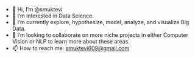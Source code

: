 - 👋  Hi, I’m @smuktevi
- 👀  I’m interested in Data Science.
- 🌱  I’m currently explore, hypothesize, model, analyze, and visualize Big Data.
- 💞️  I’m looking to collaborate on more niche projects in either Computer Vision or NLP to learn more about these areas.
- 📫  How to reach me: smuktevi609@gmail.com

<!---
smuktevi/smuktevi is a ✨ special ✨ repository because its `README.md` (this file) appears on your GitHub profile.
You can click the Preview link to take a look at your changes.
--->
